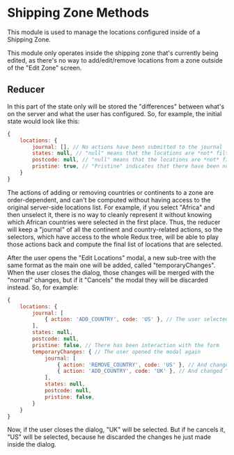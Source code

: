# Shipping Zone Methods

This module is used to manage the locations configured inside of a Shipping Zone.

This module only operates inside the shipping zone that's currently being edited, as there's no
way to add/edit/remove locations from a zone outside of the "Edit Zone" screen.

## Reducer

In this part of the state only will be stored the "differences" between what's on the server and what the user has configured.
So, for example, the initial state would look like this:

```js
{
	locations: {
		journal: [], // No actions have been submitted to the journal
		states: null, // "null" means that the locations are *not* filtered by states
		postcode: null, // "null" means that the locations are *not* filtered by postcode
		pristine: true, // "Pristine" indicates that there have been no interaction with the form
	}
}
```

The actions of adding or removing countries or continents to a zone are order-dependent, and can't be computed without
having access to the original server-side locations list. For example, if you select "Africa" and then unselect it, there
is no way to cleanly represent it without knowing which African countries were selected in the first place. Thus,
the reducer will keep a "journal" of all the continent and country-related actions, so the selectors, which have access to
the whole Redux tree, will be able to play those actions back and compute the final list of locations that are selected.

After the user opens the "Edit Locations" modal, a new sub-tree with the same format as the main one will be added, called
"temporaryChanges". When the user closes the dialog, those changes will be merged with the "normal" changes, but if it
"Cancels" the modal they will be discarded instead. So, for example:

```js
{
	locations: {
		journal: [
			{ action: 'ADD_COUNTRY', code: 'US' }, // The user selected "US" before, and then closed the dialog
		],
		states: null,
		postcode: null,
		pristine: false, // There has been interaction with the form
		temporaryChanges: { // The user opened the modal again
			journal: [
				{ action: 'REMOVE_COUNTRY', code: 'US' }, // And changed "US" for "UK"
				{ action: 'ADD_COUNTRY', code: 'UK' }, // And changed "US" for "UK"
			],
			states: null,
			postcode: null,
			pristine: false,
		}
	}
}
```

Now, if the user closes the dialog, "UK" will be selected. But if he cancels it, "US" will be selected, because he discarded
the changes he just made inside the dialog.
